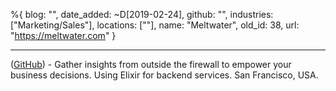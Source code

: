 %{
  blog: "",
  date_added: ~D[2019-02-24],
  github: "",
  industries: ["Marketing/Sales"],
  locations: [""],
  name: "Meltwater",
  old_id: 38,
  url: "https://meltwater.com"
}

---

([GitHub](https://github.com/meltwater)) - Gather insights from outside the firewall to empower your business decisions. Using Elixir for backend services. San Francisco, USA.
